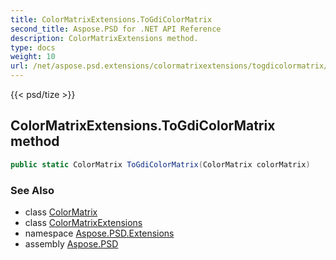 ```yaml
---
title: ColorMatrixExtensions.ToGdiColorMatrix
second_title: Aspose.PSD for .NET API Reference
description: ColorMatrixExtensions method. 
type: docs
weight: 10
url: /net/aspose.psd.extensions/colormatrixextensions/togdicolormatrix/
---
```

{{< psd/tize >}}
## ColorMatrixExtensions.ToGdiColorMatrix method

```csharp
public static ColorMatrix ToGdiColorMatrix(ColorMatrix colorMatrix)
```

### See Also

* class [ColorMatrix](../../../aspose.psd/colormatrix/)
* class [ColorMatrixExtensions](../)
* namespace [Aspose.PSD.Extensions](../../colormatrixextensions/)
* assembly [Aspose.PSD](../../../)


